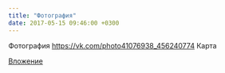 ```yaml
---
title: "Фотография"
date: 2017-05-15 09:46:00 +0300
---
```


Фотография
<a class="vk-attach" href="https://vk.com/photo41076938_456240774">https://vk.com/photo41076938_456240774</a>
Карта

<a class="vk-attach" href="https://vk.com/photo41076938_456240774">Вложение</a>
